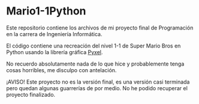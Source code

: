 # Mario1-1Python

Este repositorio contiene los archivos de mi proyecto final de Programación en la carrera de Ingeniería Informática.

El código contiene una recreación del nivel 1-1 de Super Mario Bros en Python usando la librería gráfica [Pyxel](https://github.com/kitao/pyxel).

No recuerdo absolutamente nada de lo que hice y probablemente tenga cosas horribles, me disculpo con antelación.

¡AVISO! Este proyecto no es la versión final, es una versión casi terminada pero quedan algunas guarrerías de por medio. No he podido recuperar el proyecto finalizado.
